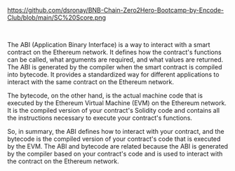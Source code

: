 https://github.com/dsronay/BNB-Chain-Zero2Hero-Bootcamp-by-Encode-Club/blob/main/SC%20Score.png

</br>

The ABI (Application Binary Interface) is a way to interact with a smart contract on the Ethereum network. It defines how the contract's functions can be called, what arguments are required, and what values are returned. The ABI is generated by the compiler when the smart contract is compiled into bytecode. It provides a standardized way for different applications to interact with the same contract on the Ethereum network.

The bytecode, on the other hand, is the actual machine code that is executed by the Ethereum Virtual Machine (EVM) on the Ethereum network. It is the compiled version of your contract's Solidity code and contains all the instructions necessary to execute your contract's functions.

So, in summary, the ABI defines how to interact with your contract, and the bytecode is the compiled version of your contract's code that is executed by the EVM. The ABI and bytecode are related because the ABI is generated by the compiler based on your contract's code and is used to interact with the contract on the Ethereum network.


